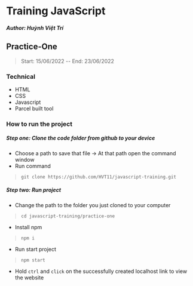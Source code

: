 # Training JavaScript  
##### Author: Huỳnh Việt Trí  
## Practice-One
>Start: 15/06/2022 -- End: 23/06/2022
### Technical
- HTML
- CSS
- Javascript
- Parcel built tool
### How to run the project

##### Step one: **Clone the code folder from github to your device**
- Choose a path to save that file -> At that path open the command window  
- Run command 
>`git clone https://github.com/HVT11/javascript-training.git`  
##### Step two: **Run project**
- Change the path to the folder you just cloned to your computer 
>`cd javascript-training/practice-one`
- Install npm
>`npm i`
- Run start project
> `npm start`
- Hold `ctrl` and `click` on the successfully created localhost link to view the website